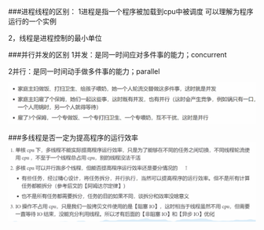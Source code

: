 ###进程线程的区别：
1进程是指一个程序被加载到cpu中被调度
可以理解为程序运行的一个实例

2，线程是进程控制的最小单位

###并行并发的区别
1并发：是同一时间应对多件事的能力；concurrent

2并行：是同一时间动手做多件事的能力；parallel

![img.png](imgs/img.png)

###多线程是否一定为提高程序的运行效率
![img.png](imgs/img1.png)

